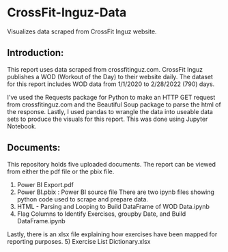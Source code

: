 # CrossFit-Inguz-Data
Visualizes data scraped from CrossFit Inguz website.

## Introduction:

This report uses data scraped from crossfitinguz.com. CrossFit Inguz publishes a WOD (Workout of the Day) to their website daily. The dataset for this report includes WOD data from 1/1/2020 to 2/28/2022 (790) days.


I've used the Requests package for Python to make an HTTP GET request from crossfitinguz.com and the Beautiful Soup package to parse the html of the response. Lastly, I used pandas to wrangle the data into useable data sets to produce the visuals for this report. This was done using Jupyter Notebook.

## Documents:

This repository holds five uploaded documents. 
The report can be viewed from either the pdf file or the pbix file. 
1) Power BI Export.pdf 
2) Power BI.pbix : Power BI source file
 There are two ipynb files showing python code used to scrape and prepare data.
3) HTML - Parsing and Looping to Build DataFrame of WOD Data.ipynb
4) Flag Columns to Identify Exercises, groupby Date, and Build DataFrame.ipynb

Lastly, there is an xlsx file explaining how exercises have been mapped for reporting purposes. 
5)  Exercise List Dictionary.xlsx
